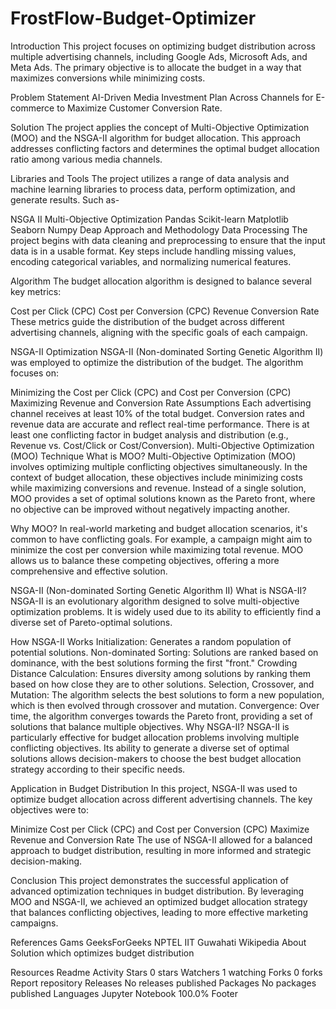 # FrostFlow-Budget-Optimizer
Introduction
This project focuses on optimizing budget distribution across multiple advertising channels, including Google Ads, Microsoft Ads, and Meta Ads. The primary objective is to allocate the budget in a way that maximizes conversions while minimizing costs.

Problem Statement
AI-Driven Media Investment Plan Across Channels for E-commerce to Maximize Customer Conversion Rate.

Solution
The project applies the concept of Multi-Objective Optimization (MOO) and the NSGA-II algorithm for budget allocation. This approach addresses conflicting factors and determines the optimal budget allocation ratio among various media channels.

Libraries and Tools
The project utilizes a range of data analysis and machine learning libraries to process data, perform optimization, and generate results. Such as-

NSGA II
Multi-Objective Optimization
Pandas
Scikit-learn
Matplotlib
Seaborn
Numpy
Deap
Approach and Methodology
Data Processing
The project begins with data cleaning and preprocessing to ensure that the input data is in a usable format. Key steps include handling missing values, encoding categorical variables, and normalizing numerical features.

Algorithm
The budget allocation algorithm is designed to balance several key metrics:

Cost per Click (CPC)
Cost per Conversion (CPC)
Revenue
Conversion Rate
These metrics guide the distribution of the budget across different advertising channels, aligning with the specific goals of each campaign.

NSGA-II Optimization
NSGA-II (Non-dominated Sorting Genetic Algorithm II) was employed to optimize the distribution of the budget. The algorithm focuses on:

Minimizing the Cost per Click (CPC) and Cost per Conversion (CPC)
Maximizing Revenue and Conversion Rate
Assumptions
Each advertising channel receives at least 10% of the total budget.
Conversion rates and revenue data are accurate and reflect real-time performance.
There is at least one conflicting factor in budget analysis and distribution (e.g., Revenue vs. Cost/Click or Cost/Conversion).
Multi-Objective Optimization (MOO) Technique
What is MOO?
Multi-Objective Optimization (MOO) involves optimizing multiple conflicting objectives simultaneously. In the context of budget allocation, these objectives include minimizing costs while maximizing conversions and revenue. Instead of a single solution, MOO provides a set of optimal solutions known as the Pareto front, where no objective can be improved without negatively impacting another.

Why MOO?
In real-world marketing and budget allocation scenarios, it's common to have conflicting goals. For example, a campaign might aim to minimize the cost per conversion while maximizing total revenue. MOO allows us to balance these competing objectives, offering a more comprehensive and effective solution.

NSGA-II (Non-dominated Sorting Genetic Algorithm II)
What is NSGA-II?
NSGA-II is an evolutionary algorithm designed to solve multi-objective optimization problems. It is widely used due to its ability to efficiently find a diverse set of Pareto-optimal solutions.

How NSGA-II Works
Initialization: Generates a random population of potential solutions.
Non-dominated Sorting: Solutions are ranked based on dominance, with the best solutions forming the first "front."
Crowding Distance Calculation: Ensures diversity among solutions by ranking them based on how close they are to other solutions.
Selection, Crossover, and Mutation: The algorithm selects the best solutions to form a new population, which is then evolved through crossover and mutation.
Convergence: Over time, the algorithm converges towards the Pareto front, providing a set of solutions that balance multiple objectives.
Why NSGA-II?
NSGA-II is particularly effective for budget allocation problems involving multiple conflicting objectives. Its ability to generate a diverse set of optimal solutions allows decision-makers to choose the best budget allocation strategy according to their specific needs.

Application in Budget Distribution
In this project, NSGA-II was used to optimize budget allocation across different advertising channels. The key objectives were to:

Minimize Cost per Click (CPC) and Cost per Conversion (CPC)
Maximize Revenue and Conversion Rate
The use of NSGA-II allowed for a balanced approach to budget distribution, resulting in more informed and strategic decision-making.

Conclusion
This project demonstrates the successful application of advanced optimization techniques in budget distribution. By leveraging MOO and NSGA-II, we achieved an optimized budget allocation strategy that balances conflicting objectives, leading to more effective marketing campaigns.

References
Gams
GeeksForGeeks
NPTEL IIT Guwahati
Wikipedia
About
Solution which optimizes budget distribution

Resources
 Readme
 Activity
Stars
 0 stars
Watchers
 1 watching
Forks
 0 forks
Report repository
Releases
No releases published
Packages
No packages published
Languages
Jupyter Notebook
100.0%
Footer
